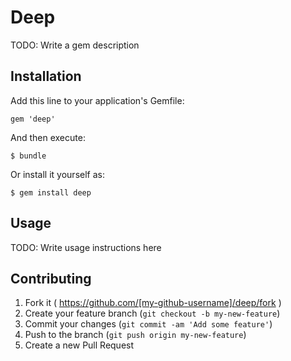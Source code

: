 # Deep

TODO: Write a gem description

## Installation

Add this line to your application's Gemfile:

    gem 'deep'

And then execute:

    $ bundle

Or install it yourself as:

    $ gem install deep

## Usage

TODO: Write usage instructions here

## Contributing

1. Fork it ( https://github.com/[my-github-username]/deep/fork )
2. Create your feature branch (`git checkout -b my-new-feature`)
3. Commit your changes (`git commit -am 'Add some feature'`)
4. Push to the branch (`git push origin my-new-feature`)
5. Create a new Pull Request
